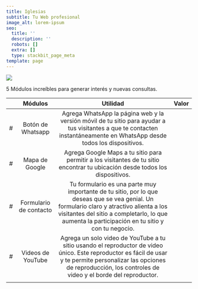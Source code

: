 ```yaml
---
title: Iglesias
subtitle: Tu Web profesional
image_alt: lorem-ipsum
seo:
  title: ''
  description: ''
  robots: []
  extra: []
  type: stackbit_page_meta
template: page
---
```

![](images/web-igle.webp)

5 Módulos increíbles para generar interés y nuevas consultas.

|     |         Módulos        |                                                                                                                   Utilidad                                                                                                                  | Valor |
|-----|:----------------------:|:-------------------------------------------------------------------------------------------------------------------------------------------------------------------------------------------------------------------------------------------:|:-----:|
|  #  |    Botón de Whatsapp   | Agrega WhatsApp la página web y la versión móvil de tu sitio para ayudar a tus visitantes a que te contacten instantáneamente en WhatsApp desde todos los dispositivos.                                                                     |   |
| #   |     Mapa de Google     | Agrega Google Maps a tu sitio para permitir a los visitantes de tu sitio encontrar tu ubicación desde todos los dispositivos.                                                                                                               |  |
| #   | Formulario de contacto | Tu formulario es una parte muy importante de tu sitio, por lo que deseas que se vea genial. Un formulario claro y atractivo alienta a los visitantes del sitio a completarlo, lo que aumenta la participación en tu sitio y con tu negocio. |       |
| #   |    Videos de YouTube   | Agrega un solo video de YouTube a tu sitio usando el reproductor de video único. Este reproductor  es fácil de usar y te permite personalizar las opciones de reproducción, los controles de video y el borde del reproductor.              |       |
|     |                        |                                                                                                                                                                                                                                             |       |

